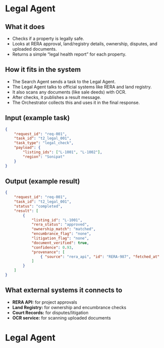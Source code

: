 # Legal Agent

## What it does

- Checks if a property is legally safe.
- Looks at RERA approval, land/registry details, ownership, disputes, and uploaded documents.
- Returns a simple “legal health report” for each property.

## How it fits in the system

- The Search Agent sends a task to the Legal Agent.
- The Legal Agent talks to official systems like RERA and land registry.
- It also scans any documents (like sale deeds) with OCR.
- After checks, it publishes a result message.
- The Orchestrator collects this and uses it in the final response.

## Input (example task)

```json
{
	"request_id": "req-001",
	"task_id": "t2_legal_001",
	"task_type": "legal_check",
	"payload": {
		"listing_ids": ["L-1001", "L-1002"],
		"region": "Sonipat"
	}
}
```

## Output (example result)

```json
{
	"request_id": "req-001",
	"task_id": "t2_legal_001",
	"status": "completed",
	"result": [
		{
			"listing_id": "L-1001",
			"rera_status": "approved",
			"ownership_match": "matched",
			"encumbrance_flag": "none",
			"litigation_flag": "none",
			"document_verified": true,
			"confidence": 0.93,
			"provenance": [
				{ "source": "rera_api", "id": "RERA-987", "fetched_at": "2025-09-13T09:00:00Z" }
			]
		}
	]
}
```

## What external systems it connects to

- **RERA API:** for project approvals
- **Land Registry:** for ownership and encumbrance checks
- **Court Records:** for disputes/litigation
- **OCR service:** for scanning uploaded documents
# Legal Agent